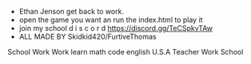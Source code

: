 * Ethan Jenson get back to work.
* open the game you want an run the index.html to play it
* join my school d i s c o r d https://discord.gg/TeCSpkvTAw 
* ALL MADE BY Skidkid420/FurtiveThomas










School Work Work learn math code english U.S.A Teacher Work School 
